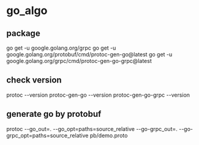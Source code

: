# go_algo

## package

go get -u google.golang.org/grpc
go get -u google.golang.org/protobuf/cmd/protoc-gen-go@latest
go get -u google.golang.org/grpc/cmd/protoc-gen-go-grpc@latest

## check version

protoc --version
protoc-gen-go --version
protoc-gen-go-grpc --version

## generate go by protobuf

protoc --go_out=. --go_opt=paths=source_relative --go-grpc_out=. --go-grpc_opt=paths=source_relative pb/demo.proto
